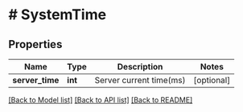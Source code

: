 # # SystemTime

## Properties

Name | Type | Description | Notes
------------ | ------------- | ------------- | -------------
**server_time** | **int** | Server current time(ms) | [optional] 

[[Back to Model list]](../../README.md#documentation-for-models) [[Back to API list]](../../README.md#documentation-for-api-endpoints) [[Back to README]](../../README.md)
